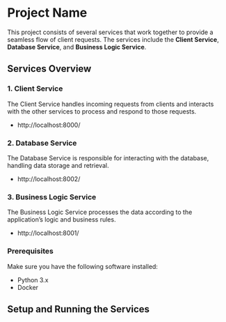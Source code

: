 # Project Name

This project consists of several services that work together to provide a seamless flow of client requests. The services include the **Client Service**, **Database Service**, and **Business Logic Service**.

## Services Overview

### 1. **Client Service**
The Client Service handles incoming requests from clients and interacts with the other services to process and respond to those requests.
- http://localhost:8000/

### 2. **Database Service**
The Database Service is responsible for interacting with the database, handling data storage and retrieval.
- http://localhost:8002/

### 3. **Business Logic Service**
The Business Logic Service processes the data according to the application’s logic and business rules.
- http://localhost:8001/

### Prerequisites
Make sure you have the following software installed:
- Python 3.x
- Docker


## Setup and Running the Services



